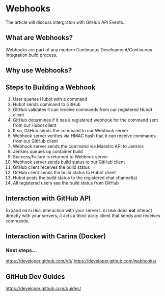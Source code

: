 # Webhooks 

The article will discuss intergraton with GitHub API Events.

## What are Webhooks?

Webhooks are part of any modern Continuous Development/Continuous Integration build process.

## Why use Webhooks?

## Steps to Building a Webhook

1. User queries Hubot with a command  
2. Hubot sends command to GitHub
3. GitHub validates it can receive commands from our registered Hubot client
4. GitHub determines if it has a registered webhook for the command sent from our Hubot client
5. If so, GitHub sends the command to our Webhook server
6. Webhook server verifies via HMAC hash that it can receive commands from our GitHub client
7. Webhook server sends the command via Maestro API to Jenkins
8. Jenkins queues up container build
9. Success/Failure is returned to Webhook server
10. Webhook server sends build status to our GitHub client
11. GitHub client receives the build status
12. GitHub client sends the build status to Hubot client
13. Hubot posts the build status to the registered chat channel(s)
14. All registered users see the build status from GitHub


## Interaction with GitHub API

Expand on `GitHub` interaction with your servers.  `GitHub` does **not** interact directly with your servers, it
acts a third-party client that sends and receives commands.


## Interaction with Carina (Docker)

### Next steps...

https://developer.github.com/v3/
https://developer.github.com/webhooks/

## GitHub Dev Guides

https://developer.github.com/guides/
